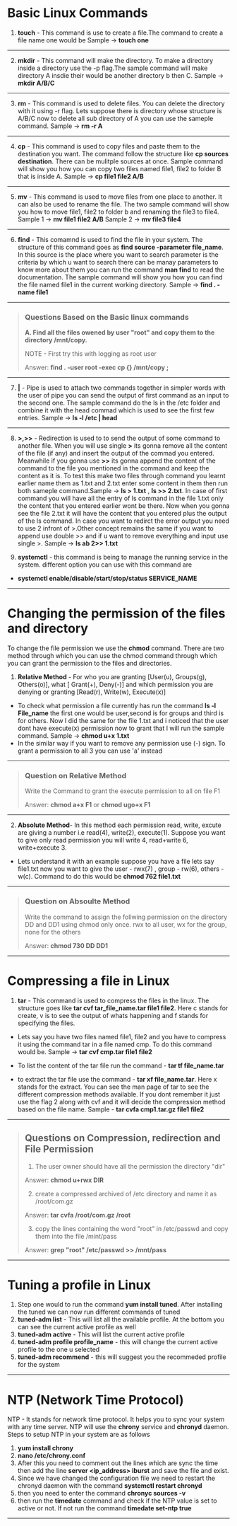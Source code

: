 # Basic Linux Commands 

1. **touch**  - This command is use to create a file.The command to create a file name one would be  Sample -> **touch one**

---

2. **mkdir** - This command will make the directory. To make a directory inside a directory use the -p flag.The sample command will make directory A insdie their would be another directory b then C. Sample -> **mkdir A/B/C**

---
3. **rm** - This command is used to delete files. You can delete the directory with it using -r flag. Lets suppose there is directory whose structure is A/B/C now to delete all sub directory of A you can use the sameple command. Sample -> **rm -r A**

---
4. **cp** - This command is used to copy files and paste them to the destination you want. The command follow the structure like **cp sources destination**. There can be mulitple sources at once. Sample command will show you how you can copy two files named file1, file2 to folder B that is inside A. Sample -> **cp file1 file2 A/B**

---
5. **mv** - This command is used to move files from one place to another. It can also be used to rename the file. The two sample command will show you how to move file1, file2 to folder b and renaming the file3 to file4. Sample 1 -> **mv file1 file2 A/B**  Sample 2 -> **mv file3 file4**

---
6. **find** - This comamnd is used to find the file in your system. The structure of this command goes as **find source -parameter file_name**. In this source is the place where you want to search parameter is the criteria by which u want to search there can be manay parameters to know more about them you can run the command **man find** to read the documentation. The sample command will show you how you can find the file named file1 in the current working directory. Sample -> **find . -name file1**

---
> ### Questions Based on the Basic linux commands
> 
> **A. Find all the files owened by user "root" and copy them to the directory /mnt/copy.**
>
> NOTE - First try this with logging as root user
>
> Answer: **find . -user root -exec cp {} /mnt/copy \;**


---

7. **|** - Pipe is used to attach two commands together in simpler words with the user of pipe you can send the output of first command as an input to the second one. The sample command do the ls in the /etc folder and combine it with the head commad which is used to see the first few entries. Sample ->  **ls -l /etc | head**

***

8.  **>,>>** - Redirection is used to to send the output of some command to another file. When you will use single **>** its gonna remove all the content of the file (if any) and insert the output of the commad you entered. Meanwhile if you gonna  use **>>**  its gonna append the content of the command to the file you mentioned in the command and keep the content as it is. To test this make two files through command you learnt earlier name them as 1.txt and 2.txt enter some content in them then run both sameple command.Sample -> **ls > 1.txt** , **ls >> 2.txt**. In case of first command you will have all the entry of ls command in the file 1.txt only the content that you entered earlier wont be there. Now when you gonna see the file 2.txt it will have the content that you entered plus the output of the ls command. In case you want to redirct the error output you need to use 2 infront of >.Other concept remains the same if you want to append use double >> and if u want to remove everything and input use single >. Sample -> **ls ab 2>> 1.txt**

9. **systemctl** - this command is being to manage the running service in the system. different option you can use with this command are

- **systemctl enable/disable/start/stop/status SERVICE_NAME**
    
***

# Changing the permission of the files and directory 

To change the file permission we use the **chmod** command. There are two method through which you can use the chmod command through which you can grant the permission to the files and directories.

1. **Relative Method** - For who you are granting [User(u), Groups(g), Others(o)], what [ Grant(+), Deny(-)] and which permission you are denying or granting [Read(r), Write(w), Execute(x)]
- To check what permission a file currently has run the command **ls -l File_name** the first one would be user,second is for groups and third is for others. Now I did the same for the file 1.txt and i noticed that the user dont have execute(x) permission now to grant that I will run the sample command. Sample -> **chmod u+x 1.txt**
- In the similar way if you want to remove any permission use (-) sign. To grant a permission to all 3 you can use 'a' instead

***

>### Question on Relative Method
>Write the Command to grant the execute permission to all on file F1
>
>Answer: **chmod a+x F1** or **chmod ugo+x F1**

***

2. **Absolute Method**- In this method each permission read, write, excute are giving a number i.e read(4), write(2), execute(1). Suppose you want to give only read permission you will write 4, read+write 6, write+execute 3.
- Lets understand it with an example suppose you have a file lets say file1.txt now you want to give the user - rwx(7) , group - rw(6), others - w(c). Command to do this would be **chmod 762 file1.txt**

***

>### Question on Absoulte Method
>
>Write the command to assign the follwing permission on the directory DD and DD1 using chmod only once. rwx to all user, wx for the group, none for the others
>
>Answer: **chmod 730 DD DD1**

***

# Compressing a file in Linux 

1. **tar** - This command is used to compress the files in the linux. The structure goes like **tar cvf tar_file_name.tar file1 file2**. Here c stands for create, v is to see the output of whats happening and f stands for specifying the files.

- Lets say you have two files named file1, file2 and you have to compress it using the command tar in a file named cmp. To do this command would be. Sample -> **tar cvf cmp.tar file1 file2**

- To list the content of the tar file run the command - **tar tf file_name.tar**

- to extract the tar file use the command - **tar xf file_name.tar**. Here x stands for the extract. You can see the man page of tar to see the different compression methods available. If you dont remember it just use the flag 2 along with cvf and it will decide the compression method based on the file name. Sample - **tar cvfa cmp1.tar.gz file1 file2**

***

> ## Questions on Compression, redirection and File Permission
>
>1. The user owner should have all the permission the directory "dir"
>
>  Answer: **chmod u+rwx DIR**
> 
> 2. create a compressed archived of /etc directory and name it as /root/com.gz
>
> Answer: **tar cvfa /root/com.gz /root**
> 
> 3. copy the lines containing the word "root" in /etc/passwd and copy them into the file /mint/pass
>
>  Answer: **grep "root" /etc/passwd >> /mnt/pass**

***

# Tuning a profile in Linux

1. Step one would to run the command **yum install tuned**. After installing the tuned we can now run different commands of tuned
2. **tuned-adm list** - This will list all the available profile. At the bottom you can see the current active profile as well 
3. **tuned-adm active** - This will list the current active profile
4. **tuned-adm profile profile_name** - this will change the current active profile to the one u selected
5. **tuned-adm recommend** - this will suggest you the recommeded profile for the system

***

# NTP (Network Time Protocol)

NTP - It stands for network time protocol. It helps you to sync your system with any time server. NTP will use the **chrony** service and **chronyd** daemon. Steps to setup NTP in your system are as follows 

1. **yum install chrony**
2. **nano /etc/chrony.conf**
3. After this you need to comment out the lines which are sync the time then add the line **server <ip_address> iburst** and save the file and exist.
4. Since we have changed the configuration file we need to restart the chronyd daemon with the command **systemctl restart chronyd**
5. then you need to enter the command **chronyc sources -v**
6. then run the **timedate** command and check if the NTP value is set to active or not. If not run the command **timedate set-ntp true**

***
